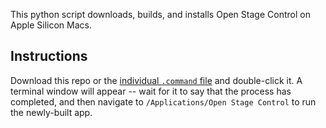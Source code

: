 This python script downloads, builds, and installs Open Stage Control on Apple Silicon Macs.

## Instructions

Download this repo or the [individual `.command` file](<./Open Stage Control - Apple Silicon installer.command>) and double-click it. A terminal window will appear -- wait for it to say that the process has completed, and then navigate to `/Applications/Open Stage Control` to run the newly-built app.
